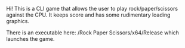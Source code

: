 Hi! This is a CLI game that allows the user to play rock/paper/scissors against the CPU. It keeps score and has some rudimentary loading graphics.

There is an executable here: /Rock Paper Scissors/x64/Release which launches the game.
